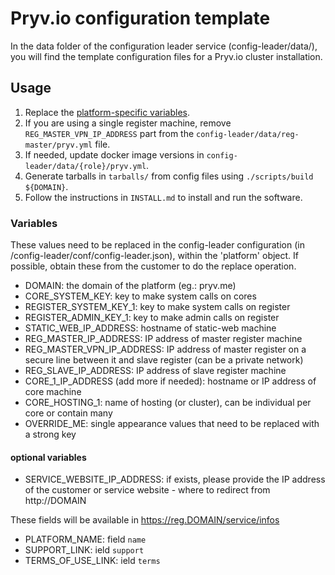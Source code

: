 # Pryv.io configuration template

In the data folder of the configuration leader service (config-leader/data/), you will find the template configuration files for a Pryv.io cluster installation.

## Usage

1. Replace the [platform-specific variables](#variables).
2. If you are using a single register machine, remove `REG_MASTER_VPN_IP_ADDRESS` part from the `config-leader/data/reg-master/pryv.yml` file.
3. If needed, update docker image versions in `config-leader/data/{role}/pryv.yml`.
4. Generate tarballs in `tarballs/` from config files using `./scripts/build ${DOMAIN}`.
5. Follow the instructions in `INSTALL.md` to install and run the software.

### Variables

These values need to be replaced in the config-leader configuration (in /config-leader/conf/config-leader.json), within the 'platform' object.
If possible, obtain these from the customer to do the replace operation.

* DOMAIN: the domain of the platform (eg.: pryv.me)
* CORE_SYSTEM_KEY: key to make system calls on cores
* REGISTER_SYSTEM_KEY_1: key to make system calls on register
* REGISTER_ADMIN_KEY_1: key to make admin calls on register
* STATIC_WEB_IP_ADDRESS: hostname of static-web machine
* REG_MASTER_IP_ADDRESS: IP address of master register machine
* REG_MASTER_VPN_IP_ADDRESS: IP address of master register on a secure line between it and slave register (can be a private network)
* REG_SLAVE_IP_ADDRESS: IP address of slave register machine
* CORE_1_IP_ADDRESS (add more if needed): hostname or IP address of core machine
* CORE_HOSTING_1: name of hosting (or cluster), can be individual per core or contain many
* OVERRIDE_ME: single appearance values that need to be replaced with a strong key

#### optional variables

* SERVICE_WEBSITE_IP_ADDRESS: if exists, please provide the IP address of the customer or service website - where to redirect from http://DOMAIN

These fields will be available in https://reg.DOMAIN/service/infos

* PLATFORM_NAME: field `name`
* SUPPORT_LINK: ield `support`
* TERMS_OF_USE_LINK: ield `terms`
